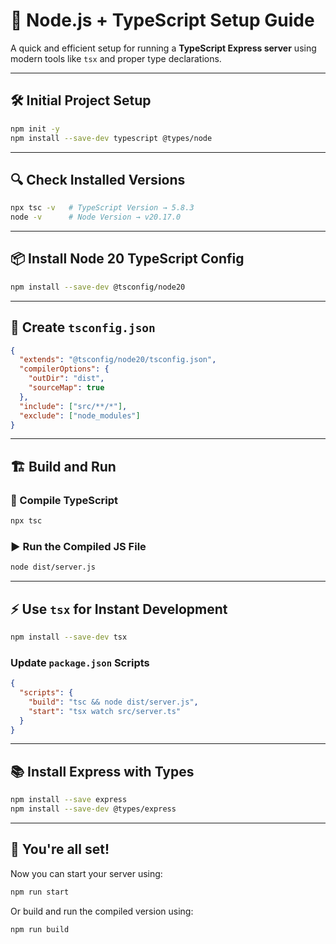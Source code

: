 # 🚀 Node.js + TypeScript Setup Guide

A quick and efficient setup for running a **TypeScript Express server** using modern tools like `tsx` and proper type declarations.

---

## 🛠 Initial Project Setup

```bash
npm init -y
npm install --save-dev typescript @types/node
```

---

## 🔍 Check Installed Versions

```bash
npx tsc -v   # TypeScript Version → 5.8.3
node -v      # Node Version → v20.17.0
```

---

## 📦 Install Node 20 TypeScript Config

```bash
npm install --save-dev @tsconfig/node20
```

---

## 🧠 Create `tsconfig.json`

```json
{
  "extends": "@tsconfig/node20/tsconfig.json",
  "compilerOptions": {
    "outDir": "dist",
    "sourceMap": true
  },
  "include": ["src/**/*"],
  "exclude": ["node_modules"]
}
```

---

## 🏗 Build and Run

### 🔨 Compile TypeScript

```bash
npx tsc
```

### ▶ Run the Compiled JS File

```bash
node dist/server.js
```

---

## ⚡ Use `tsx` for Instant Development

```bash
npm install --save-dev tsx
```

### Update `package.json` Scripts

```json
{
  "scripts": {
    "build": "tsc && node dist/server.js",
    "start": "tsx watch src/server.ts"
  }
}
```

---

## 📚 Install Express with Types

```bash
npm install --save express
npm install --save-dev @types/express
```

---

## 🏁 You're all set!

Now you can start your server using:

```bash
npm run start
```

Or build and run the compiled version using:

```bash
npm run build
```
